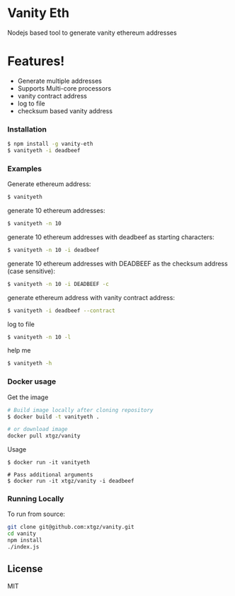 # Vanity Eth

Nodejs based tool to generate vanity ethereum addresses

# Features!

  - Generate multiple addresses
  - Supports Multi-core processors
  - vanity contract address
  - log to file
  - checksum based vanity address

### Installation
```sh
$ npm install -g vanity-eth
$ vanityeth -i deadbeef
```
### Examples

Generate ethereum address:
```sh
$ vanityeth
```

generate 10 ethereum addresses:
```sh
$ vanityeth -n 10
```

generate 10 ethereum addresses with deadbeef as starting characters:
```sh
$ vanityeth -n 10 -i deadbeef
```
generate 10 ethereum addresses with DEADBEEF as the checksum address (case sensitive):
```sh
$ vanityeth -n 10 -i DEADBEEF -c
```
generate ethereum address with vanity contract address:
```sh
$ vanityeth -i deadbeef --contract
```
log to file
```sh
$ vanityeth -n 10 -l
```
help me
```sh
$ vanityeth -h
```
### Docker usage

Get the image
```sh
# Build image locally after cloning repository
$ docker build -t vanityeth .

# or download image
docker pull xtgz/vanity
```

Usage
```
$ docker run -it vanityeth

# Pass additional arguments
$ docker run -it xtgz/vanity -i deadbeef
```

### Running Locally
To run from source:
```sh
git clone git@github.com:xtgz/vanity.git
cd vanity
npm install
./index.js
```

License
----

MIT

